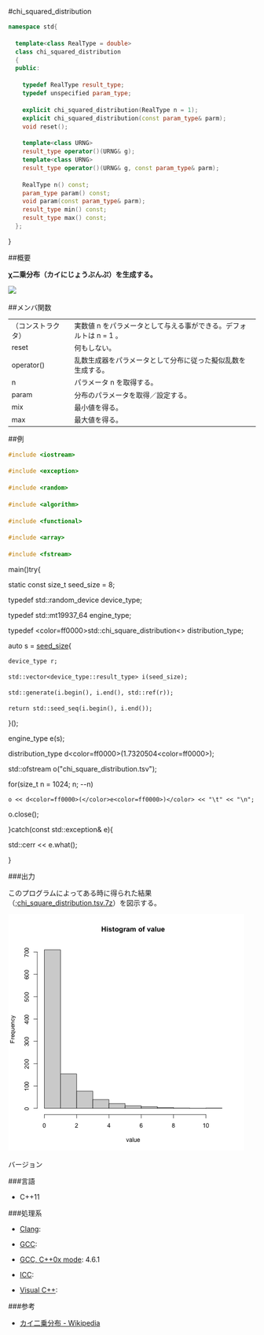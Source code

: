 #chi_squared_distribution
```cpp
namespace std{

  template<class RealType = double>
  class chi_squared_distribution
  {
  public:

    typedef RealType result_type;
    typedef unspecified param_type;

    explicit chi_squared_distribution(RealType n = 1);
    explicit chi_squared_distribution(const param_type& parm);
    void reset();

    template<class URNG>
    result_type operator()(URNG& g);
    template<class URNG>
    result_type operator()(URNG& g, const param_type& parm);

    RealType n() const;
    param_type param() const;
    void param(const param_type& parm);
    result_type min() const;
    result_type max() const;
  };
```

}





##概要

<b>χ二乗分布（カイにじょうぶんぷ）を生成する。</b>

<b>
</b>

<b>


![](https://github.com/cpprefjp/image/raw/master/reference/random/chi_squared_distribution/chi_square.png)

</b>



##メンバ関数


| | |
|-----------------------------|------------------------------------------------------------------------------------------------|
|（コンストラクタ）  | 実数値 n をパラメータとして与える事ができる。デフォルトは n = 1 。 |
| reset | 何もしない。 |
| operator() | 乱数生成器をパラメータとして分布に従った擬似乱数を生成する。 |
| n | パラメータ n を取得する。 |
| param | 分布のパラメータを取得／設定する。 |
| mix | 最小値を得る。 |
| max | 最大値を得る。 |



##例

```cpp
#include <iostream>

#include <exception>

#include <random>

#include <algorithm>

#include <functional>

#include <array>

#include <fstream>
```

main()try{



  static const size_t seed_size = 8;

  typedef std::random_device device_type;

  typedef std::mt19937_64 engine_type;

  typedef <color=ff0000>std::chi_square_distribution<></color> distribution_type;


  auto s = [seed_size](){

    device_type r;

    std::vector<device_type::result_type> i(seed_size);

    std::generate(i.begin(), i.end(), std::ref(r));

    return std::seed_seq(i.begin(), i.end());

  }();

  engine_type e(s);


  distribution_type d<color=ff0000>(</color>1.7320504<color=ff0000>)</color>;

  

  std::ofstream o("chi_square_distribution.tsv");

  for(size_t n = 1024; n; --n)

    o << d<color=ff0000>(</color>e<color=ff0000>)</color> << "\t" << "\n";

  o.close();



}catch(const std::exception& e){

  std::cerr << e.what();

}





###出力

このプログラムによってある時に得られた結果（;[chi_square_distribution.tsv.7z](https://github.com/cpprefjp/image/raw/master/reference/random/chi_squared_distribution/chi_squared_distribution.tsv.7z)）を図示する。




<a class='disabled' imageanchor='1' href='/system/errors/NodeNotFound?suri=wuid:gx:2bd42503572e5581.md'>


</a>

![](https://github.com/cpprefjp/image/raw/master/reference/random/chi_squared_distribution/chi_squared_distribution.png)






バージョン


###言語


- C++11



###処理系


- [Clang](/implementation#clang.md): 

- [GCC](/implementation#gcc.md): 

- [GCC, C++0x mode](/implementation#gcc.md): 4.6.1

- [ICC](/implementation#icc.md): 

- [Visual C++](/implementation#visual_cpp.md):


###参考


- [カイ二乗分布 - Wikipedia](http://ja.wikipedia.org/wiki/%E3%82%AB%E3%82%A4%E4%BA%8C%E4%B9%97%E5%88%86%E5%B8%83)





